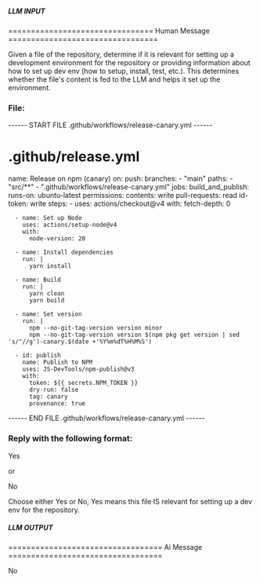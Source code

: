 ##### LLM INPUT #####
================================ Human Message =================================

Given a file of the repository, determine if it is relevant for setting up a development environment for the repository or providing information about how to set up dev env (how to setup, install, test, etc.). This determines whether the file's content is fed to the LLM and helps it set up the environment.

### File:
------ START FILE .github/workflows/release-canary.yml ------
# .github/release.yml

name: Release on npm (canary)
on:
  push:
    branches:
      - "main"
    paths:
      - "src/**"
      - ".github/workflows/release-canary.yml"
jobs:
  build_and_publish:
    runs-on: ubuntu-latest
    permissions:
      contents: write
      pull-requests: read
      id-token: write
    steps:
      - uses: actions/checkout@v4
        with:
          fetch-depth: 0

      - name: Set up Node
        uses: actions/setup-node@v4
        with:
          node-version: 20

      - name: Install dependencies
        run: |
          yarn install

      - name: Build
        run: |
          yarn clean
          yarn build

      - name: Set version
        run: |
          npm --no-git-tag-version version minor
          npm --no-git-tag-version version $(npm pkg get version | sed 's/"//g')-canary.$(date +'%Y%m%dT%H%M%S')

      - id: publish
        name: Publish to NPM
        uses: JS-DevTools/npm-publish@v3
        with:
          token: ${{ secrets.NPM_TOKEN }}
          dry-run: false
          tag: canary
          provenance: true

------ END FILE .github/workflows/release-canary.yml ------

### Reply with the following format:

<rel>Yes</rel>

or

<rel>No</rel>

Choose either Yes or No, Yes means this file IS relevant for setting up a dev env for the repository.

##### LLM OUTPUT #####
================================== Ai Message ==================================

<rel>No</rel>